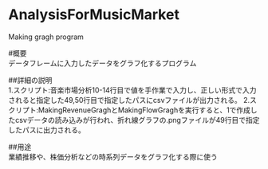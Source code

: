 # AnalysisForMusicMarket
Making gragh program

#概要<br>
データフレームに入力したデータをグラフ化するプログラム

##詳細の説明<br>
1.スクリプト:音楽市場分析10-14行目で値を手作業で入力し、正しい形式で入力されると指定した49,50行目で指定したパスにcsvファイルが出力される。
2.スクリプト:MakingRevenueGraghとMakingFlowGraghを実行すると、1で作成したcsvデータの読み込みが行われ、折れ線グラフの.pngファイルが49行目で指定したパスに出力される。

##用途<br>
業績推移や、株価分析などの時系列データをグラフ化する際に使う

